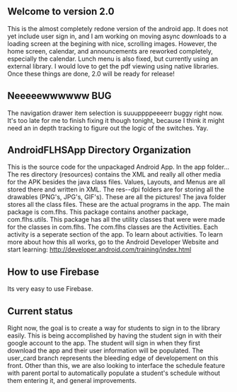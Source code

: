 ## Welcome to version 2.0
This is the almost completely redone version of the android app.  It does not yet include user sign in, and I am working on moving async downloads 
to a loading screen at the begining with nice, scrolling images.  However, the home screen, calendar, and announcements are reworked completely, especially 
the calendar.  Lunch menu is also fixed, but currently using an external library.  I would love to get the pdf viewing using native libraries. Once these things are done, 2.0 will be ready for release!

## Neeeeewwwwww BUG
The navigation drawer item selection is suuuppppeeeerr buggy right now.  It's too late for me to finish fixing it though tonight, because I think it might need an in depth tracking to figure 
out the logic of the switches.  Yay.

## AndroidFLHSApp Directory Organization
This is the source code for the unpackaged Android App.
In the app folder...
The res directory (resources) contains the XML and really all other media for the APK besides the java class files.
Values, Layouts, and Menus are all stored there and written in XML.
The res--dpi folders are for storing all the drawables (PNG's, JPG's, GIF's). These are all the pictures!
The java folder stores all the class files. These are the actual programs in the app. 
The main package is com.flhs. This package contains another package, com.flhs.utils. This package has all the utility classes
that were were made for the classes in com.flhs.
The com.flhs classes are the Activities. Each activity is a seperate section of the app. To learn about activities.
To learn more about how this all works, go to the Android Developer Website and start learning: http://developer.android.com/training/index.html

## How to use Firebase
Its very easy to use Firebase.

## Current status
Right now, the goal is to create a way for students to sign in to the library easily. This is being accomplished by having the student sign in
with their google account to the app. The student will sign in when they first download the app and their user information will be populated. 
The user_card branch represents the bleeding edge of developement on this front. Other than this, we are also looking to interface the schedule 
feature with parent portal to automatically populate a student's schedule without them entering it, and general improvements.

